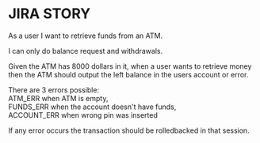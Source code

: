 # JIRA STORY

As a user I want to retrieve funds from an ATM.

I can only do balance request and withdrawals. 

Given the ATM has 8000 dollars in it, when a user wants to retrieve money then 
the ATM should output the left balance in the users account or error.

There are 3 errors possible:  
ATM_ERR when ATM is empty,  
FUNDS_ERR when the account doesn't have funds,  
ACCOUNT_ERR when wrong pin was inserted  

If any error occurs the transaction should be rolledbacked in that session.